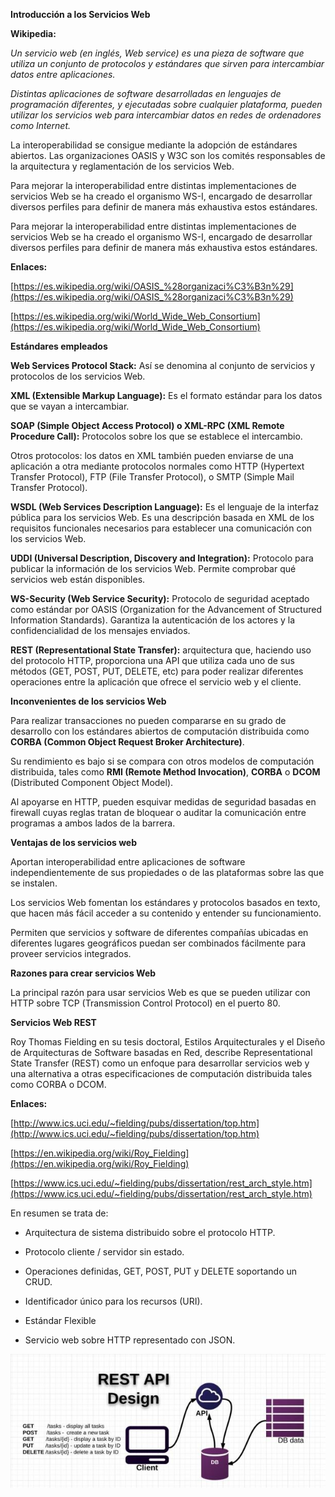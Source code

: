 **Introducción a los Servicios Web**

**Wikipedia:**

*Un servicio web (en inglés, Web service) es una pieza de software que utiliza un conjunto de protocolos y estándares que sirven para intercambiar datos entre aplicaciones.*

*Distintas aplicaciones de software desarrolladas en lenguajes de programación diferentes, y ejecutadas sobre cualquier plataforma, pueden utilizar los servicios web para intercambiar datos en redes de ordenadores como Internet.*

La interoperabilidad se consigue mediante la adopción de estándares abiertos. Las organizaciones OASIS y W3C son los comités responsables de la arquitectura y reglamentación de los servicios Web.

Para mejorar la interoperabilidad entre distintas implementaciones de servicios Web se ha creado el organismo WS-I, encargado de desarrollar diversos perfiles para definir de manera más exhaustiva estos estándares.

Para mejorar la interoperabilidad entre distintas implementaciones de servicios Web se ha creado el organismo WS-I, encargado de desarrollar diversos perfiles para definir de manera más exhaustiva estos estándares.

**Enlaces:**

[https://es.wikipedia.org/wiki/OASIS_%28organizaci%C3%B3n%29](https://es.wikipedia.org/wiki/OASIS_%28organizaci%C3%B3n%29) 

[https://es.wikipedia.org/wiki/World_Wide_Web_Consortium](https://es.wikipedia.org/wiki/World_Wide_Web_Consortium) 

**Estándares empleados**

**Web Services Protocol Stack:** Así se denomina al conjunto de servicios y protocolos de los servicios Web.

**XML (Extensible Markup Language):** Es el formato estándar para los datos que se vayan a intercambiar.

**SOAP (Simple Object Access Protocol) o XML-RPC (XML Remote Procedure Call):** Protocolos sobre los que se establece el intercambio.

Otros protocolos: los datos en XML también pueden enviarse de una aplicación a otra mediante protocolos normales como HTTP (Hypertext Transfer Protocol), FTP (File Transfer Protocol), o SMTP (Simple Mail Transfer Protocol).

**WSDL (Web Services Description Language):** Es el lenguaje de la interfaz pública para los servicios Web. Es una descripción basada en XML de los requisitos funcionales necesarios para establecer una comunicación con los servicios Web.

**UDDI (Universal Description, Discovery and Integration):** Protocolo para publicar la información de los servicios Web. Permite comprobar qué servicios web están disponibles.

**WS-Security (Web Service Security):** Protocolo de seguridad aceptado como estándar por OASIS (Organization for the Advancement of Structured Information Standards). Garantiza la autenticación de los actores y la confidencialidad de los mensajes enviados.

**REST (Representational State Transfer):** arquitectura que, haciendo uso del protocolo HTTP, proporciona una API que utiliza cada uno de sus métodos (GET, POST, PUT, DELETE, etc) para poder realizar diferentes operaciones entre la aplicación que ofrece el servicio web y el cliente.

**Inconvenientes de los servicios Web**

Para realizar transacciones no pueden compararse en su grado de desarrollo con los estándares abiertos de computación distribuida como **CORBA (Common Object Request Broker Architecture)**.

Su rendimiento es bajo si se compara con otros modelos de computación distribuida, tales como **RMI (Remote Method Invocation)**, **CORBA** o **DCOM** (Distributed Component Object Model).

Al apoyarse en HTTP, pueden esquivar medidas de seguridad basadas en firewall cuyas reglas tratan de bloquear o auditar la comunicación entre programas a ambos lados de la barrera.

**Ventajas de los servicios web**

Aportan interoperabilidad entre aplicaciones de software independientemente de sus propiedades o de las plataformas sobre las que se instalen.

Los servicios Web fomentan los estándares y protocolos basados en texto, que hacen más fácil acceder a su contenido y entender su funcionamiento.

Permiten que servicios y software de diferentes compañías ubicadas en diferentes lugares geográficos puedan ser combinados fácilmente para proveer servicios integrados.

**Razones para crear servicios Web**

La principal razón para usar servicios Web es que se pueden utilizar con HTTP sobre TCP (Transmission Control Protocol) en el puerto 80.

**Servicios Web REST**

Roy Thomas Fielding en su tesis doctoral, Estilos Arquitecturales y el Diseño de Arquitecturas de Software basadas en Red, describe Representational State Transfer (REST) como un enfoque para desarrollar servicios web y una alternativa a otras especificaciones de computación distribuida tales como CORBA o DCOM.

**Enlaces:**

[http://www.ics.uci.edu/~fielding/pubs/dissertation/top.htm](http://www.ics.uci.edu/~fielding/pubs/dissertation/top.htm) 

[https://en.wikipedia.org/wiki/Roy_Fielding](https://en.wikipedia.org/wiki/Roy_Fielding) 

[https://www.ics.uci.edu/~fielding/pubs/dissertation/rest_arch_style.htm](https://www.ics.uci.edu/~fielding/pubs/dissertation/rest_arch_style.htm) 

En resumen se trata de:

* Arquitectura de sistema distribuido sobre el protocolo HTTP.

* Protocolo cliente / servidor sin estado.

* Operaciones definidas, GET, POST, PUT y DELETE soportando un CRUD.

* Identificador único para los recursos (URI).

* Estándar Flexible

* Servicio web sobre HTTP representado con JSON.

![image alt text](graphics/ws_0.jpg)


